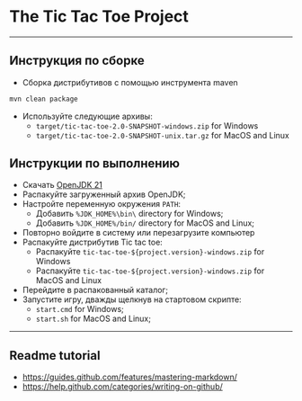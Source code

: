 # The Tic Tac Toe Project

-----------------------------------------------------------------------------------

## Инструкция по сборке

- Сборка дистрибутивов с помощью инструмента maven

```bash
mvn clean package
```

- Используйте следующие архивы:
    - `target/tic-tac-toe-2.0-SNAPSHOT-windows.zip` for Windows
    - `target/tic-tac-toe-2.0-SNAPSHOT-unix.tar.gz` for MacOS and Linux

## Инструкции по выполнению

- Скачать [OpenJDK 21](https://jdk.java.net/21/)
- Распакуйте загруженный архив OpenJDK;
- Настройте переменную окружения `PATH`:
    - Добавить `%JDK_HOME%\bin\` directory for Windows;
    - Добавить `%JDK_HOME%/bin/` directory for MacOS and Linux;
- Повторно войдите в систему или перезагрузите компьютер
- Распакуйте дистрибутив Tic tac toe:
    - Распакуйте `tic-tac-toe-${project.version}-windows.zip` for Windows
    - Распакуйте `tic-tac-toe-${project.version}-windows.zip` for MacOS and Linux
- Перейдите в распакованный каталог;
- Запустите игру, дважды щелкнув на стартовом скрипте:
    - `start.cmd` for Windows;
    - `start.sh` for MacOS and Linux;

-----------------------------------------------------------------------------------

## Readme tutorial

- https://guides.github.com/features/mastering-markdown/
- https://help.github.com/categories/writing-on-github/
